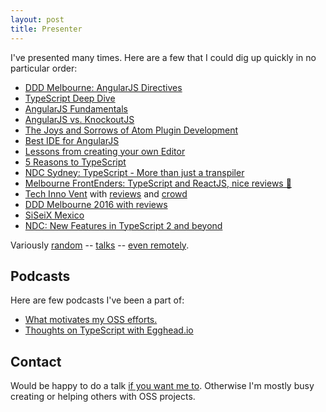 ```yaml
---
layout: post
title: Presenter
---
```

I've presented many times. Here are a few that I could dig up quickly in no particular order:

* [DDD Melbourne: AngularJS Directives](http://blog.picnicsoftware.com/basarat-with-angular-at-ddd-melbourne)
* [TypeScript Deep Dive](http://www.meetup.com/Melbourne-ALT-NET/events/115068682/)
* [AngularJS Fundamentals](http://www.meetup.com/Melbourne-ALT-NET/events/105244942/)
* [AngularJS vs. KnockoutJS](http://www.meetup.com/Melbourne-ALT-NET/events/123024172/)
* [The Joys and Sorrows of Atom Plugin Development](http://lanyrd.com/2015/decompressau/)
* [Best IDE for AngularJS](http://www.meetup.com/AngularJS-Melbourne/events/221359461/)
* [Lessons from creating your own Editor](http://chrisburgess.com.au/what-do-you-know-wdyk-melbourne/)
* [5 Reasons to TypeScript](https://www.webdirections.org/events/wdyk-melb-apr2014/)
* [NDC Sydney: TypeScript - More than just a transpiler](http://ndcsydney.com/speaker/basarat-ali-syed/)
* [Melbourne FrontEnders: TypeScript and ReactJS, nice reviews 🌹](http://www.meetup.com/front-end-developers-javascript/events/231703417/)
* [Tech Inno Vent](https://www.meetup.com/Tech-Inno-Vent/events/232717286/) with [reviews](https://twitter.com/basarat/status/763326794359418880) and [crowd](https://twitter.com/workatcrownbet/status/763563637772464128?refsrc=email&s=11)
* [DDD Melbourne 2016 with reviews](https://twitter.com/AbhayaChauhan/status/764276527244546048)
* [SiSeiX Mexico](https://medium.com/@basarat/siseix-mexico-72f6eee1f322#.c9rfeafaw)
* [NDC: New Features in TypeScript 2 and beyond](https://www.youtube.com/watch?v=Rl-KT-2OBew)


Variously [random](https://twitter.com/PicnicSoftware/status/538111725732507649) -- [talks](http://www.meetup.com/MelbNodeJS/events/222926818/) -- [even remotely](http://www.meetup.com/Adelaide-dotNET/events/231160074/).

## Podcasts
Here are few podcasts I've been a part of:

* [What motivates my OSS efforts.](http://developeronfire.com/episode-146-basarat-ali-syed-niche-and-fire)
* [Thoughts on TypeScript with Egghead.io](https://egghead.simplecast.fm/1c98ec65)

## Contact
Would be happy to do a talk [if you want me to](https://twitter.com/basarat). Otherwise I'm mostly busy creating or helping others with OSS projects.
